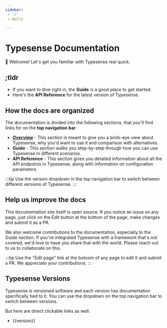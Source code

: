 ```yaml
---
sidebar:
 - '/'
 - Hello

---
```


# Typesense Documentation

👋 Welcome! Let's get you familiar with Typesense real quick.

## ;tldr

- If you want to dive right in, the <RouterLink :to="`${$site.themeConfig.typesenseLatestVersion}/guide/`"><strong>Guide</strong></RouterLink> is a good place to get started.
- Here's the <RouterLink :to="`${$site.themeConfig.typesenseLatestVersion}/api/`"><strong>API Reference</strong></RouterLink> for the latest version of Typesense.

## How the docs are organized

The documentation is divided into the following sections, that you'll find links for on the **top navigation bar**.

- [**Overview**](./overview/what-is-typesense.md) - This section is meant to give you a birds-eye view about Typesense, why you'd want to use it and comparison with alternatives.
- <RouterLink :to="`${$site.themeConfig.typesenseLatestVersion}/guide/`"><strong>Guide</strong></RouterLink> - This section walks you step-by-step through how you can use Typesense in different scenarios.
- <RouterLink :to="`${$site.themeConfig.typesenseLatestVersion}/api/`"><strong>API Reference</strong></RouterLink> - This section gives you detailed information about all the API endpoints in Typesense, along with information on configuration parameters.

:::tip
Use the version dropdown in the top navigation bar to switch between different versions of Typesense.
:::

## Help us improve the docs

This documentation site itself is open source. If you notice an issue on any page, just click on the Edit button at the bottom of the page, make changes and submit it as a PR. 

We also welcome contributions to the documentation, especially to the Guide section. If you've integrated Typesense with a framework that's not covered, we'd love to have you share that with the world. 
Please reach out to us to collaborate on this.

:::tip
Use the "Edit page" link at the botoom of any page to edit it and submit a PR. We appreciate your contributions.
:::

## Typesense Versions

Typesense is versioned software and each version has documentation specifically tied to it. You can use the dropdown on the top navigation bar to switch between versions.

But here are direct clickable links as well:

<ul>
  <li v-for="version in $site.themeConfig.typesenseVersions">
    <RouterLink :to="`${version}/`"> {{version}} </RouterLink>
  </li>
</ul>
